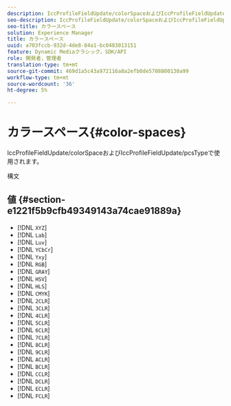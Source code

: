 ```yaml
---
description: IccProfileFieldUpdate/colorSpaceおよびIccProfileFieldUpdate/pcsTypeで使用されます。
seo-description: IccProfileFieldUpdate/colorSpaceおよびIccProfileFieldUpdate/pcsTypeで使用されます。
seo-title: カラースペース
solution: Experience Manager
title: カラースペース
uuid: a703fccb-932d-4de8-84a1-bc0483013151
feature: Dynamic Mediaクラシック，SDK/API
role: 開発者，管理者
translation-type: tm+mt
source-git-commit: 469d1a5c43a972116a8a2efb0de5708800130a99
workflow-type: tm+mt
source-wordcount: '36'
ht-degree: 5%

---
```



# カラースペース{#color-spaces}

IccProfileFieldUpdate/colorSpaceおよびIccProfileFieldUpdate/pcsTypeで使用されます。

構文

## 値 {#section-e1221f5b9cfb49349143a74cae91889a}

* [!DNL `XYZ`]
* [!DNL `Lab`]
* [!DNL `Luv`]
* [!DNL `YCbCr`]
* [!DNL `Yxy`]
* [!DNL `RGB`]
* [!DNL `GRAY`]
* [!DNL `HSV`]
* [!DNL `HLS`]
* [!DNL `CMYK`]
* [!DNL `2CLR`]
* [!DNL `3CLR`]
* [!DNL `4CLR`]
* [!DNL `5CLR`]
* [!DNL `6CLR`]
* [!DNL `7CLR`]
* [!DNL `8CLR`]
* [!DNL `9CLR`]
* [!DNL `ACLR`]
* [!DNL `BCLR`]
* [!DNL `CCLR`]
* [!DNL `DCLR`]
* [!DNL `ECLR`]
* [!DNL `FCLR`]

